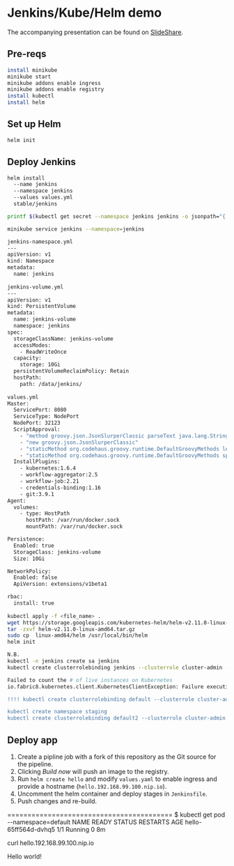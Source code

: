 # Jenkins/Kube/Helm demo

The accompanying presentation can be found on [SlideShare](https://www.slideshare.net/davidcurrie/continuous-delivery-to-kubernetes-with-jenkins-and-helm).

## Pre-reqs

```bash
install minikube
minikube start
minikube addons enable ingress
minikube addons enable registry
install kubectl
install helm
```

## Set up Helm

```bash
helm init 
```

## Deploy Jenkins

```bash
helm install
  --name jenkins
  --namespace jenkins
  --values values.yml
  stable/jenkins

printf $(kubectl get secret --namespace jenkins jenkins -o jsonpath="{.data.jenkins-admin-password}" | base64 --decode);echo

minikube service jenkins --namespace=jenkins

jenkins-namespace.yml 
---
apiVersion: v1
kind: Namespace
metadata:
  name: jenkins
  
jenkins-volume.yml 
---
apiVersion: v1
kind: PersistentVolume
metadata:
  name: jenkins-volume
  namespace: jenkins
spec:
  storageClassName: jenkins-volume
  accessModes:
    - ReadWriteOnce
  capacity:
    storage: 10Gi
  persistentVolumeReclaimPolicy: Retain
  hostPath:
    path: /data/jenkins/
    
values.yml 
Master:
  ServicePort: 8080
  ServiceType: NodePort
  NodePort: 32123
  ScriptApproval:
    - "method groovy.json.JsonSlurperClassic parseText java.lang.String"
    - "new groovy.json.JsonSlurperClassic"
    - "staticMethod org.codehaus.groovy.runtime.DefaultGroovyMethods leftShift java.util.Map java.util.Map"
    - "staticMethod org.codehaus.groovy.runtime.DefaultGroovyMethods split java.lang.String"
  InstallPlugins:
    - kubernetes:1.6.4
    - workflow-aggregator:2.5
    - workflow-job:2.21
    - credentials-binding:1.16
    - git:3.9.1
Agent:
  volumes:
    - type: HostPath
      hostPath: /var/run/docker.sock
      mountPath: /var/run/docker.sock

Persistence:
  Enabled: true
  StorageClass: jenkins-volume
  Size: 10Gi

NetworkPolicy:
  Enabled: false
  ApiVersion: extensions/v1beta1

rbac:
  install: true
  
kubectl apply -f <file_name> .
wget https://storage.googleapis.com/kubernetes-helm/helm-v2.11.0-linux-amd64.tar.gz
tar -zxvf helm-v2.11.0-linux-amd64.tar.gz 
sudo cp  linux-amd64/helm /usr/local/bin/helm
helm init

N.B. 
kubectl -n jenkins create sa jenkins
kubectl create clusterrolebinding jenkins --clusterrole cluster-admin --serviceaccount=jenkins:jenkins

Failed to count the # of live instances on Kubernetes
io.fabric8.kubernetes.client.KubernetesClientException: Failure executing: GET at: https://kubernetes.default/api/v1/namespaces/jenkins/pods?labelSelector=jenkins%3Dslave. Message: Forbidden!Configured service account doesn't have access. Service account may have been revoked. pods is forbidden: User "system:serviceaccount:jenkins:default" cannot list pods in the namespace "jenkins".

!!!! kubectl create clusterrolebinding default --clusterrole cluster-admin --serviceaccount=jenkins:default

kubectl create namespace staging
kubectl create clusterrolebinding default2 --clusterrole cluster-admin --serviceaccount=staging:default
```

## Deploy app

1. Create a pipline job with a fork of this repository as the Git source for the pipeline.
2. Clicking *Build now* will push an image to the registry.
3. Run `helm create hello` and modify `values.yaml` to enable ingress and provide a hostname (`hello.192.168.99.100.nip.io`).
4. Uncomment the helm container and deploy stages in `Jenkinsfile`.
5. Push changes and re-build.

=========================================
$ kubectl get pod --namespace=default
NAME                   READY   STATUS    RESTARTS   AGE
hello-65ff564d-dvhq5   1/1     Running   0          8m

curl hello.192.168.99.100.nip.io

Hello world!
